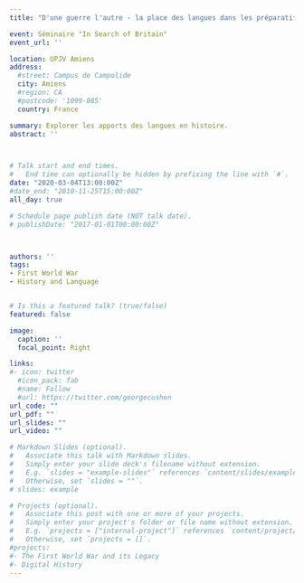 ```yaml
---
title: "D'une guerre l'autre - la place des langues dans les préparatifs militaires, du 19e au 20e siècle"

event: Séminaire "In Search of Britain" 
event_url: ''

location: UPJV Amiens
address:
  #street: Campus de Campolide
  city: Amiens
  #region: CA
  #postcode: '1099-085'
  country: France

summary: Explorer les apports des langues en histoire.
abstract: ''



# Talk start and end times.
#   End time can optionally be hidden by prefixing the line with `#`.
date: "2020-03-04T13:00:00Z"
#date_end: "2010-11-25T15:00:00Z"
all_day: true

# Schedule page publish date (NOT talk date).
# publishDate: "2017-01-01T00:00:00Z"



authors: ''
tags: 
- First World War
- History and Language


# Is this a featured talk? (true/false)
featured: false

image:
  caption: ''
  focal_point: Right

links:
#- icon: twitter
  #icon_pack: fab
  #name: Follow
  #url: https://twitter.com/georgecushen
url_code: ""
url_pdf: ""
url_slides: ""
url_video: ""

# Markdown Slides (optional).
#   Associate this talk with Markdown slides.
#   Simply enter your slide deck's filename without extension.
#   E.g. `slides = "example-slides"` references `content/slides/example-slides.md`.
#   Otherwise, set `slides = ""`.
# slides: example

# Projects (optional).
#   Associate this post with one or more of your projects.
#   Simply enter your project's folder or file name without extension.
#   E.g. `projects = ["internal-project"]` references `content/project/deep-learning/index.md`.
#   Otherwise, set `projects = []`.
#projects:
#- The First World War and its Legacy
#- Digital History
---
```

